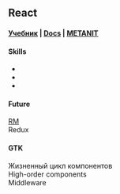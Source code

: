 ## React

#### [Учебник](https://learn.javascript.ru/screencast/react) | [Docs](https://ru.reactjs.org/docs/getting-started.html) | [METANIT](https://metanit.com/web/react/)

#### Skills
-
-
-

#### Future
[RM](https://roadmap.sh/react)  
Redux

#### GTK
Жизненный цикл компонентов  
High-order components  
Middleware


